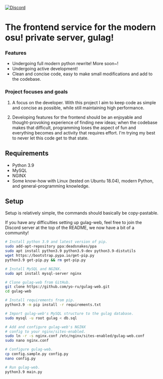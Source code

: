 [![Discord](https://discordapp.com/api/guilds/748687781605408908/widget.png?style=shield)](https://discord.gg/ShEQgUx)

# The frontend service for the modern osu! private server, gulag!

### Features

- Undergoing full modern python rewrite! More soon~!
- Undergoing active development!
- Clean and concise code, easy to make small modifications and add to the codebase.

### Project focuses and goals

1. A focus on the developer. With this project I aim to keep code as simple and concise as
   possible, while still maintaining high performance.

2. Developing features for the frontend should be an enjoyable and thought-provoking
   experience of finding new ideas; when the codebase makes that difficult, programming loses the aspect of fun and everything becomes and activity that requires effort. I'm trying my best to never let this code get to that state.

## Requirements
- Python 3.9
- MySQL
- NGINX
- Some know-how with Linux (tested on Ubuntu 18.04), modern Python, and general-programming
  knowledge.

## Setup

Setup is relatively simple, the commands should basically be copy-pastable.

If you have any difficulties setting up gulag-web, feel free to join the 
Discord server at the top of the README, we now have a bit of a community!

```sh
# Install python 3.9 and latest version of pip.
sudo add-apt-repository ppa:deadsnakes/ppa
sudo apt install python3.9 python3.9-dev python3.9-distutils
wget https://bootstrap.pypa.io/get-pip.py
python3.9 get-pip.py && rm get-pip.py

# Install MySQL and NGINX.
sudo apt install mysql-server nginx

# Clone gulag-web from GitHub.
git clone https://github.com/yo-ru/gulag-web.git
cd gulag-web

# Install requirements from pip.
python3.9 -m pip install -r requirements.txt

# Import gulag-web's MySQL structure to the gulag database.
sudo mysql -u root gulag < db.sql

# Add and configure gulag-web's NGINX 
# config to your nginx/sites-enabled.
sudo ln -r -s nginx.conf /etc/nginx/sites-enabled/gulag-web.conf
sudo nano nginx.conf

# Configure gulag-web.
cp config.sample.py config.py
nano config.py

# Run gulag-web.
python3.9 main.py
```
